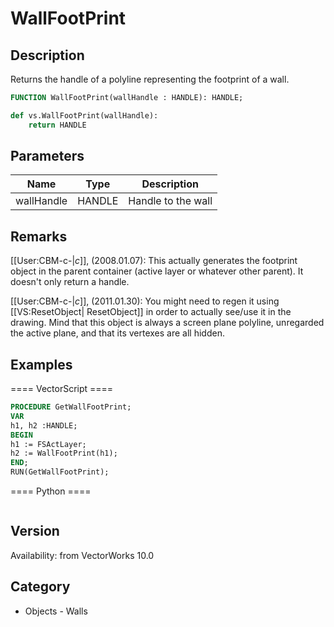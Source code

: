 # WallFootPrint

## Description
Returns the handle of a polyline representing the footprint of a wall.

```pascal
FUNCTION WallFootPrint(wallHandle : HANDLE): HANDLE;
```

```python
def vs.WallFootPrint(wallHandle):
    return HANDLE
```

## Parameters
|Name|Type|Description|
|---|---|---|
|wallHandle|HANDLE|Handle to the wall|

## Remarks
[[User:CBM-c-|_c_]], (2008.01.07): This actually generates the footprint object in the parent container (active layer or whatever other parent). It doesn't only return a handle.

[[User:CBM-c-|_c_]], (2011.01.30): You might need to regen it using [[VS:ResetObject| ResetObject]] in order to actually see/use it in the drawing. Mind that this object is always a screen plane polyline, unregarded the active plane, and that its vertexes are all hidden.

## Examples
==== VectorScript ====
```pascal
PROCEDURE GetWallFootPrint;
VAR
h1, h2 :HANDLE;
BEGIN
h1 := FSActLayer;
h2 := WallFootPrint(h1);
END;
RUN(GetWallFootPrint);
```
==== Python ====
```python

```

## Version
Availability: from VectorWorks 10.0

## Category
* Objects - Walls

